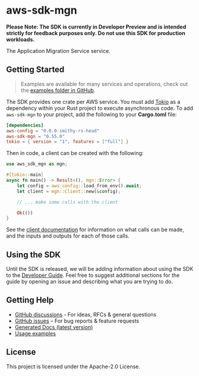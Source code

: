 # aws-sdk-mgn

**Please Note: The SDK is currently in Developer Preview and is intended strictly for
feedback purposes only. Do not use this SDK for production workloads.**

The Application Migration Service service.

## Getting Started

> Examples are available for many services and operations, check out the
> [examples folder in GitHub](https://github.com/awslabs/aws-sdk-rust/tree/main/examples).

The SDK provides one crate per AWS service. You must add [Tokio](https://crates.io/crates/tokio)
as a dependency within your Rust project to execute asynchronous code. To add `aws-sdk-mgn` to
your project, add the following to your **Cargo.toml** file:

```toml
[dependencies]
aws-config = "0.0.0-smithy-rs-head"
aws-sdk-mgn = "0.55.0"
tokio = { version = "1", features = ["full"] }
```

Then in code, a client can be created with the following:

```rust
use aws_sdk_mgn as mgn;

#[tokio::main]
async fn main() -> Result<(), mgn::Error> {
    let config = aws_config::load_from_env().await;
    let client = mgn::Client::new(&config);

    // ... make some calls with the client

    Ok(())
}
```

See the [client documentation](https://docs.rs/aws-sdk-mgn/latest/aws_sdk_mgn/client/struct.Client.html)
for information on what calls can be made, and the inputs and outputs for each of those calls.

## Using the SDK

Until the SDK is released, we will be adding information about using the SDK to the
[Developer Guide](https://docs.aws.amazon.com/sdk-for-rust/latest/dg/welcome.html). Feel free to suggest
additional sections for the guide by opening an issue and describing what you are trying to do.

## Getting Help

* [GitHub discussions](https://github.com/awslabs/aws-sdk-rust/discussions) - For ideas, RFCs & general questions
* [GitHub issues](https://github.com/awslabs/aws-sdk-rust/issues/new/choose) – For bug reports & feature requests
* [Generated Docs (latest version)](https://awslabs.github.io/aws-sdk-rust/)
* [Usage examples](https://github.com/awslabs/aws-sdk-rust/tree/main/examples)

## License

This project is licensed under the Apache-2.0 License.

